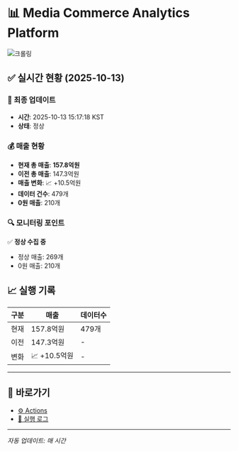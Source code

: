 # 📊 Media Commerce Analytics Platform

![크롤링](https://img.shields.io/badge/크롤링-정상-green)

## ✅ 실시간 현황 (2025-10-13)

### 📍 최종 업데이트
- **시간**: 2025-10-13 15:17:18 KST
- **상태**: 정상

### 💰 매출 현황
- **현재 총 매출**: **157.8억원**
- **이전 총 매출**: 147.3억원
- **매출 변화**: 📈 +10.5억원
- **데이터 건수**: 479개
- **0원 매출**: 210개

### 🔍 모니터링 포인트

✅ **정상 수집 중**
- 정상 매출: 269개
- 0원 매출: 210개


## 📈 실행 기록

| 구분 | 매출 | 데이터수 |
|------|------|----------|
| 현재 | 157.8억원 | 479개 |
| 이전 | 147.3억원 | - |
| 변화 | 📈 +10.5억원 | - |

---

## 🔗 바로가기

- [⚙️ Actions](../../actions)
- [📝 실행 로그](../../actions/workflows/daily_scraping.yml)

---

*자동 업데이트: 매 시간*
